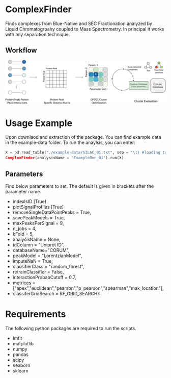 # ComplexFinder
 Finds complexes from Blue-Native and SEC Fractionation analyzed by Liquid Chromatogrpahy coupled to Mass Spectrometry. In 
 principal it works with any separation technique. 

 ## Workflow


 ![Workflow](/img/workflow.png)



 # Usage Example

Upon downlaod and extraction of the package. You can find example data in the example-data folder. 
To run the anaylsis, you can enter:
```python
X = pd.read_table("./example-data/SILAC_01.txt", sep = "\t) #loading tab delimited txt file. 
ComplexFinder(analysisName = "ExampleRun_01").run(X)
```

## Parameters
Find below parameters to set. The default is given in brackets after the parameter name.
* indexIsID [True]
* plotSignalProfiles [True]
* removeSingleDataPointPeaks = True,
* savePeakModels = True,
* maxPeaksPerSignal = 9,
* n_jobs = 4,
* kFold = 5,
* analysisName = None,
* idColumn = "Uniprot ID",
* databaseName="CORUM",
* peakModel = "LorentzianModel",
* imputeNaN = True,
* classifierClass = "random_forest",
* retrainClassifier = False,
* interactionProbabCutoff = 0.7,
* metrices = ["apex","euclidean","pearson","p_pearson","spearman","max_location"],
* classiferGridSearch = RF_GRID_SEARCH):

 # Requirements

The following python packages are required to run the scripts. 
 * lmfit
 * matplotlib
 * numpy
 * pandas
 * scipy
 * seaborn
 * sklearn



 


